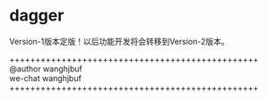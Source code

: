 # dagger
Version-1版本定版！以后功能开发将会转移到Version-2版本。<br/>

++++++++++++++++++++++++++++++++++++++++++++++++<br/>
@author wanghjbuf<br/>
we-chat wanghjbuf<br/>
++++++++++++++++++++++++++++++++++++++++++++++++<br/>

